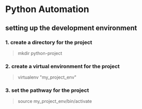 # Python Automation

## setting up the development environment

### 1. create a directory for the project
   > mkdir python-project

### 2. create a virtual environment for the project
   > virtualenv "my_project_env"

### 3. set the pathway for the project 
   > source my_project_env/bin/activate


